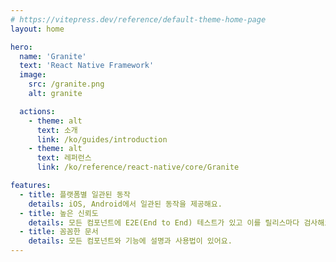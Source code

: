 ```yaml
---
# https://vitepress.dev/reference/default-theme-home-page
layout: home

hero:
  name: 'Granite'
  text: 'React Native Framework'
  image:
    src: /granite.png
    alt: granite

  actions:
    - theme: alt
      text: 소개
      link: /ko/guides/introduction
    - theme: alt
      text: 레퍼런스
      link: /ko/reference/react-native/core/Granite

features:
  - title: 플랫폼별 일관된 동작
    details: iOS, Android에서 일관된 동작을 제공해요.
  - title: 높은 신뢰도
    details: 모든 컴포넌트에 E2E(End to End) 테스트가 있고 이를 릴리스마다 검사해요.
  - title: 꼼꼼한 문서
    details: 모든 컴포넌트와 기능에 설명과 사용법이 있어요.
---
```

